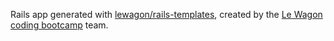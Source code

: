 
Rails app generated with [lewagon/rails-templates](https://github.com/lewagon/rails-templates), created by the [Le Wagon coding bootcamp](https://www.lewagon.com) team.
